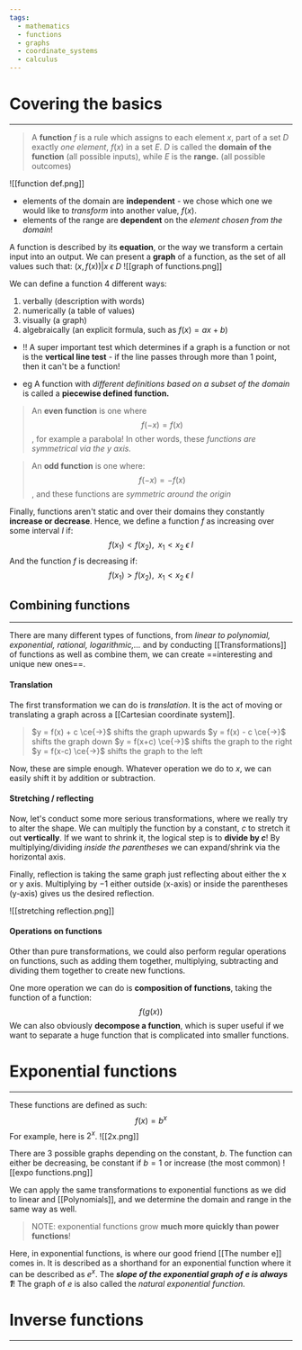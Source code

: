 ```yaml
---
tags:
  - mathematics
  - functions
  - graphs
  - coordinate_systems
  - calculus
---
```

# Covering the basics
---
>
> A **function** $f$ is a rule which assigns to each element $x$, part of a set $D$ exactly *one element*, $f(x)$ in a set $E$. $D$ is called the **domain of the function** (all possible inputs), while $E$ is the **range.** (all possible outcomes)
> 

![[function def.png]]

- elements of the domain are **independent** - we chose which one we would like to *transform* into another value, $f(x)$.
- elements of the range are **dependent** on the *element chosen from the domain*!

A function is described by its **equation**, or the way we transform a certain input into an output. We can present a **graph** of a function, as the set of all values such that: ${(x, f(x)) | x \;\epsilon \;D}$
![[graph of functions.png]]

We can define a function 4 different ways:
1. verbally (description with words)
2. numerically (a table of values)
3. visually (a graph)
4. algebraically (an explicit formula, such as $f(x) = ax+b$)

- !! A super important test which determines if a graph is a function or not is the **vertical line test** - if the line passes through more than 1 point, then it can't be a function!

- eg A function with *different definitions based on a subset of the domain* is called a **piecewise defined function.**

>An **even function** is one where $$f(-x) = f(x)$$, for example a parabola! In other words, these *functions are symmetrical via the y axis.*

> An **odd function** is one where:$$f(-x) = -f(x)$$, and these functions are *symmetric around the origin*

Finally, functions aren't static and over their domains they constantly **increase or decrease**. Hence, we define a function $f$ as increasing over some interval $I$ if:$$f(x_1) < f(x_2), \;\;x_1<x_2\;\epsilon\;I$$
And the function $f$ is decreasing if:$$f(x_1) > f(x_2), \;\;x_1<x_2\;\epsilon\;I$$

## Combining functions
---
There are many different types of functions, from *linear to polynomial, exponential, rational, logarithmic,...* and by conducting [[Transformations]] of functions as well as combine them, we can create ==interesting and unique new ones==. 

#### Translation
The first transformation we can do is *translation*. It is the act of moving or translating a graph across a [[Cartesian coordinate system]]. 
> $y = f(x) + c \ce{->}$  shifts the graph upwards
> $y = f(x) - c \ce{->}$ shifts the graph down
> $y = f(x+c) \ce{->}$ shifts the graph to the right
> $y = f(x-c) \ce{->}$ shifts the graph to the left

Now, these are simple enough. Whatever operation we do to $x$, we can easily shift it by addition or subtraction. 

#### Stretching / reflecting
Now, let's conduct some more serious transformations, where we really try to alter the shape. We can multiply the function by a constant, $c$ to stretch it out **vertically**. If we want to shrink it, the logical step is to **divide by $c$**! By multiplying/dividing *inside the parentheses* we can expand/shrink via the horizontal axis.

Finally, reflection is taking the same graph just reflecting about either the x or y axis. Multiplying by $-1$ either outside (x-axis) or inside the parentheses (y-axis) gives us the desired reflection. 

![[stretching reflection.png]]

#### Operations on functions
Other than pure transformations, we could also perform regular operations on functions, such as adding them together, multiplying, subtracting and dividing them together to create new functions. 

One more operation we can do is **composition of functions**, taking the function of a function:$$f(g(x))$$
We can also obviously **decompose a function**, which is super useful if we want to separate a huge function that is complicated into smaller functions.

# Exponential functions
---
These functions are defined as such:$$f(x) = b^x$$
For example, here is $2^x$. 
![[2x.png]]

There are 3 possible graphs depending on the constant, $b$. The function can either be decreasing, be constant if $b=1$ or increase (the most common)
![[expo functions.png]]

We can apply the same transformations to exponential functions as we did to linear and [[Polynomials]], and we determine the domain and range in the same way as well.

> NOTE: exponential functions grow **much more quickly than power functions**!

Here, in exponential functions, is where our good friend [[The number e]] comes in. It is described as a shorthand for an exponential function where it can be described as $e^x$. The ***slope of the exponential graph of $e$ is always 1***! The graph of $e$ is also called the *natural exponential function.* 

# Inverse functions
---
